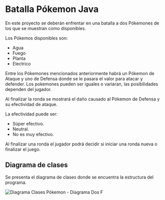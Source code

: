 # Batalla Pókemon Java 

En este proyecto se deberán enfrentar en una batalla a dos Pókemones de los que se muestran como disponibles.

Los Pókemos disponibles son:
- Agua
- Fuego
- Planta
- Electrico

Entre los Pókemones mencionados anteriormente habrá un Pókemon de Ataque y uno de Defensa donde se le pasara el valor para atacar y defender. Los pokemones pueden ser iguales o variaran, las posibilidades dependen del jugador.


Al finalizar la ronda se mostrará el daño causado al Pókemon de Defensa y su efectividad de ataque.

La efectividad puede ser:
- Súper efectivo.
- Neutral.
- No es muy efectivo.

Al finalizar una ronda el jugador podrá decidir si iniciar una ronda nueva o finalizar el juego.


## Diagrama de clases

Se presenta el diagrama de clases donde se encuentra la estructura del programa.

![Diagrama Clases Pókemon - Diagrama Dos F](https://github.com/nar-ran/Pokemon/assets/143750294/e26dad1d-ecb3-4171-971a-b6f418b35c83)

